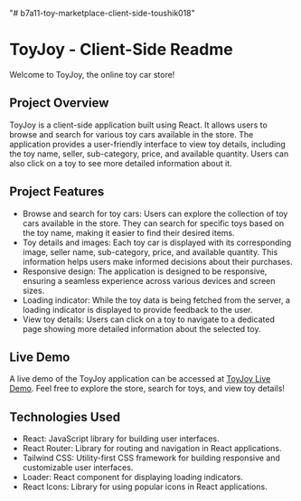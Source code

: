 "# b7a11-toy-marketplace-client-side-toushik018" 
# ToyJoy - Client-Side Readme

Welcome to ToyJoy, the online toy car store!

## Project Overview

ToyJoy is a client-side application built using React. It allows users to browse and search for various toy cars available in the store. The application provides a user-friendly interface to view toy details, including the toy name, seller, sub-category, price, and available quantity. Users can also click on a toy to see more detailed information about it.

## Project Features

- Browse and search for toy cars: Users can explore the collection of toy cars available in the store. They can search for specific toys based on the toy name, making it easier to find their desired items.
- Toy details and images: Each toy car is displayed with its corresponding image, seller name, sub-category, price, and available quantity. This information helps users make informed decisions about their purchases.
- Responsive design: The application is designed to be responsive, ensuring a seamless experience across various devices and screen sizes.
- Loading indicator: While the toy data is being fetched from the server, a loading indicator is displayed to provide feedback to the user.
- View toy details: Users can click on a toy to navigate to a dedicated page showing more detailed information about the selected toy.


## Live Demo

A live demo of the ToyJoy application can be accessed at [ToyJoy Live Demo](https://toyjoy-client.web.app/). Feel free to explore the store, search for toys, and view toy details!

## Technologies Used

- React: JavaScript library for building user interfaces.
- React Router: Library for routing and navigation in React applications.
- Tailwind CSS: Utility-first CSS framework for building responsive and customizable user interfaces.
- Loader: React component for displaying loading indicators.
- React Icons: Library for using popular icons in React applications.
